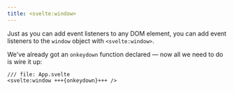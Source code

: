 ```yaml
---
title: <svelte:window>
---
```


Just as you can add event listeners to any DOM element, you can add event listeners to the `window` object with `<svelte:window>`.

We've already got an `onkeydown` function declared — now all we need to do is wire it up:

```svelte
/// file: App.svelte
<svelte:window +++{onkeydown}+++ />
```
